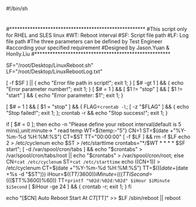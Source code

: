 #!/bin/sh
#
#*****************************************************
#This script only for RHEL and SLES linux
#WT: Reboot interval 
#SF: Script file path
#LF: Log file path
#The three parameters can be defined by Test Engineer
#according your specified requirement
#Designed by Jason.Yuan & Honlly.Liu 
#*****************************************************

SF="/root/Desktop/LinuxReboot.sh"
LF="/root/Desktop/LinuxRebootLog.txt"

[ -f $SF ] || { echo "Error file path in script!"; exit 1; }
[ $# -gt 1 ] && { echo "Error parameter number!"; exit 1; }
[ $# = 1 ] && [ $1 != "stop" ] && [ $1 != "start" ] && { echo "Error parameter: $1"; exit 1; }

[ $# = 1 ] && [ $1 = "stop" ] && { 
FLAG=`crontab -l`;
[ -z "$FLAG" ] && { echo "Stop failed!"; exit 1; }; 
crontab -r && echo "Stop success!"; 
exit 1; 
}

if [ $# = 0 ]; then
echo -n "Please define your reboot interval(default is 5 mins),unit:minute-> "
read temp
WT=${temp:-"5"}
CN=1
ST=$(date +"%Y-%m-%d %H:%M:%S")
CT=$ST
TT="00:00:00"
[ -f $LF ] && rm -f $LF
echo 2 > /etc/cyclenum
echo $ST > /etc/starttime
crontabs="*/$WT * * * * $SF start";
[ -d /var/spool/cron/tabs ] && echo "$crontabs" > /var/spool/cron/tabs/root || echo "$crontabs" > /var/spool/cron/root;
else
CN=`cat /etc/cyclenum`
ST=`cat /etc/starttime`
echo $(($CN+1)) > /etc/cyclenum
CT=$(date +"%Y-%m-%d %H:%M:%S")
TT=$(($(date +%s)-$(date +%s -d "$ST")))
iHour=$(($TT/3600))
iMinute=$((($TT%3600)/60))
iSecond=$((($TT%3600)%60))
TT=`printf "%02d:%02d:%02d" $iHour $iMinute $iSecond`
[ $iHour -ge 24 ] && { crontab -r; exit 1; }
fi

echo "[$CN] Auto Reboot Start At $CT [$TT]" >> $LF
/sbin/reboot || reboot

